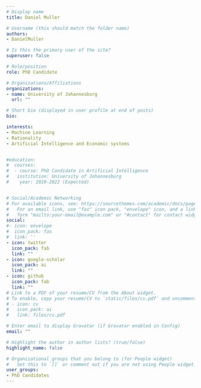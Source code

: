 ```yaml
---
# Display name
title: Daniel Muller

# Username (this should match the folder name)
authors:
- DanielMuller

# Is this the primary user of the site?
superuser: false

# Role/position
role: PhD Candidate

# Organizations/Affiliations
organizations:
- name: University of Johannesburg
  url: ""

# Short bio (displayed in user profile at end of posts)
bio: 

interests:
- Machine Learning
- Rationality
- Artificial Intelligence and Economic systems


#education:
#  courses:
#  - course: PhD Candidate in Artificial Intelligence
#   institution: University of Johannesburg
#    year: 2019-2022 (Expected)


# Social/Academic Networking
# For available icons, see: https://sourcethemes.com/academic/docs/page-builder/#icons
#   For an email link, use "fas" icon pack, "envelope" icon, and a link in the
#   form "mailto:your-email@example.com" or "#contact" for contact widget.
social:
#- icon: envelope
#  icon_pack: fas
#  link: ''
- icon: twitter
  icon_pack: fab
  link: ""
- icon: google-scholar
  icon_pack: ai
  link: ""
- icon: github
  icon_pack: fab
  link: ""
# Link to a PDF of your resume/CV from the About widget.
# To enable, copy your resume/CV to `static/files/cv.pdf` and uncomment the lines below.
# - icon: cv
#   icon_pack: ai
#   link: files/cv.pdf

# Enter email to display Gravatar (if Gravatar enabled in Config)
email: ""

# Highlight the author in author lists? (true/false)
highlight_name: false

# Organizational groups that you belong to (for People widget)
#   Set this to `[]` or comment out if you are not using People widget.
user_groups:
- PhD Candidates
---
```

